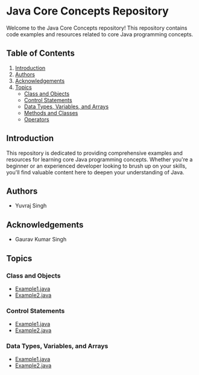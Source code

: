 # Java Core Concepts Repository

Welcome to the Java Core Concepts repository! This repository contains code examples and resources related to core Java programming concepts.

## Table of Contents

1. [Introduction](#introduction)
2. [Authors](#authors)
3. [Acknowledgements](#acknowledgements)
4. [Topics](#topics)
    - [Class and Objects](#class-and-objects)
    - [Control Statements](#control-statements)
    - [Data Types, Variables, and Arrays](#data-types-variables-and-arrays)
    - [Methods and Classes](#methods-and-classes)
    - [Operators](#operators)

## Introduction 
This repository is dedicated to providing comprehensive examples and resources for learning core Java programming concepts. Whether you're a beginner or an experienced developer looking to brush up on your skills, you'll find valuable content here to deepen your understanding of Java.

## Authors

- Yuvraj Singh

## Acknowledgements

- Gaurav Kumar Singh


## Topics

### Class and Objects

- [Example1.java](/topics/class_and_objects/Example1.java)
- [Example2.java](/topics/class_and_objects/Example2.java)

### Control Statements

- [Example1.java](/topics/control_statements/Example1.java)
- [Example2.java](/topics/control_statements/Example2.java)


### Data Types, Variables, and Arrays

- [Example1.java](/topics/data_types_variables_and_arrays/Example1.java)
- [Example2.java](/topics/data_types_variables_and_arrays/Example2.java)
